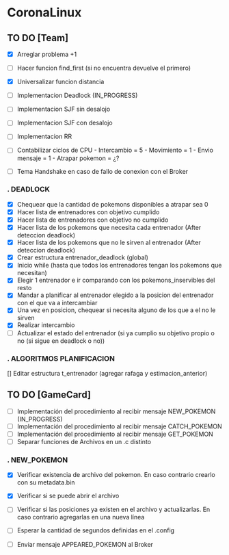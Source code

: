 # CoronaLinux 


## TO DO [Team]

- [X] Arreglar problema +1
- [ ] Hacer funcion find_first (si no encuentra devuelve el primero)
- [X] Universalizar funcion distancia
- [ ] Implementacion Deadlock (IN_PROGRESS)
- [ ] Implementacion SJF sin desalojo
- [ ] Implementacion SJF con desalojo
- [ ] Implementacion RR
- [ ] Contabilizar ciclos de CPU    - Intercambio = 5
                                    - Movimiento = 1
                                    - Envio mensaje = 1
                                    - Atrapar pokemon = ¿?
- [ ] Tema Handshake en caso de fallo de conexion con el Broker


### . DEADLOCK  

- [X] Chequear que la cantidad de pokemons disponibles a atrapar sea 0
- [X] Hacer lista de entrenadores con objetivo cumplido
- [X] Hacer lista de entrenadores con objetivo no cumplido
- [X] Hacer lista de los pokemons que necesita cada entrenador (After deteccion deadlock)
- [X] Hacer lista de los pokemons que no le sirven al entrenador (After deteccion deadlock)
- [X] Crear estructura entrenador_deadlock (global)
- [X] Inicio while (hasta que todos los entrenadores tengan los pokemons que necesitan)
- [X] Elegir 1 entrenador e ir comparando con los pokemons_inservibles del resto
- [X] Mandar a planificar al entrenador elegido a la posicion del entrenador con el que va a intercambiar
- [X] Una vez en posicion, chequear si necesita alguno de los que a el no le sirven
- [X] Realizar intercambio
- [ ] Actualizar el estado del entrenador (si ya cumplio su objetivo propio o no (si sigue en deadlock o no))

### . ALGORITMOS PLANIFICACION

[] Editar estructura t_entrenador (agregar rafaga y estimacion_anterior)

## TO DO [GameCard]

- [ ] Implementación del procedimiento al recibir mensaje NEW_POKEMON (IN_PROGRESS)
- [ ] Implementación del procedimiento al recibir mensaje CATCH_POKEMON
- [ ] Implementación del procedimiento al recibir mensaje GET_POKEMON
- [ ] Separar funciones de Archivos en un .c distinto

### . NEW_POKEMON  

- [X] Verificar existencia de archivo del pokemon. En caso contrario crearlo con su metadata.bin
- [X] Verificar si se puede abrir el archivo
- [ ] Verificar si las posiciones ya existen en el archivo y actualizarlas. En caso contrario agregarlas en una nueva línea
- [ ] Esperar la cantidad de segundos definidas en el .config
- [ ] Enviar mensaje APPEARED_POKEMON al Broker

